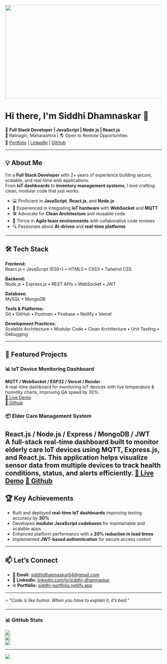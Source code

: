 <p align="center">
  <img width="1000" height="300" src="https://miro.medium.com/max/1200/0*M4bxiCIjcTK-2Xr6.jpeg">
</p>
<h1> Hi there, I'm Siddhi Dhamnaskar 👋 </h1>

🚀 **Full Stack Developer | JavaScript | Node.js | React.js**  
📍 Ratnagiri, Maharashtra | 🌎 Open to Remote Opportunities  
💼 [Portfolio](https://siddhi-dhamnaskar.vercel.app/) | [LinkedIn](https://www.linkedin.com/in/siddhi-dhamnaskar) | [GitHub](https://github.com/siddhidhamnaskar)  

---

## 💡 About Me
I’m a **Full Stack Developer** with 2+ years of experience building secure, scalable, and real-time web applications.  
From **IoT dashboards** to **inventory management systems**, I love crafting clean, modular code that just *works*.

- 💻 Proficient in **JavaScript**, **React.js**, and **Node.js**
- 📡 Experienced in integrating **IoT hardware** with **WebSocket** and **MQTT**
- 🛠 Advocate for **Clean Architecture** and reusable code
- 🤝 Thrive in **Agile team environments** with collaborative code reviews
- 🔍 Passionate about **AI-driven** and **real-time platforms**

---

## 🛠 Tech Stack

**Frontend:**  
React.js • JavaScript (ES6+) • HTML5 • CSS3 • Tailwind CSS  

**Backend:**  
Node.js • Express.js • REST APIs • WebSocket • JWT

**Database:**  
MySQL • MongoDB

**Tools & Platforms:**  
Git • GitHub • Postman • Firebase • Netlify • Vercel  

**Development Practices:**  
Scalable Architecture • Modular Code • Clean Architecture • Unit Testing • Debugging  

---

## 📌 Featured Projects

### 📊 IoT Device Monitoring Dashboard
**MQTT / WebSocket / ESP32 / Vercel / Render**  
A real-time dashboard for monitoring IoT devices with live temperature & humidity charts, improving QA speed by 30%.  
[🔗 Live Demo](https://device-testing-dashboard.vercel.app/)  
[🔗 Github](https://github.com/siddhidhamnaskar/DeviceTestingDashboard)  

### 📦 Elder Care Management System
**React.js / Node.js / Express / MongoDB / JWT**  
A full-stack real-time dashboard built to monitor elderly care IoT devices using MQTT, Express.js, and React.js. This application helps visualize sensor data from multiple devices to track health conditions, status, and alerts efficiently.
[🔗 Live Demo](https://elder-care-dashboard.vercel.app/) 
[🔗 Github](https://github.com/siddhidhamnaskar/ElderCareDashboard) 
---

## 🏆 Key Achievements
- Built and deployed **real-time IoT dashboards** improving testing accuracy by **30%**  
- Developed **modular JavaScript codebases** for maintainable and scalable apps  
- Enhanced platform performance with a **20% reduction in load times**  
- Implemented **JWT-based authentication** for secure access control  

---

## 📫 Let’s Connect
- 📧 **Email:** siddhidhamnaskar64@gmail.com  
- 💼 **LinkedIn:** [linkedin.com/in/siddhi-dhamnaskar](https://www.linkedin.com/in/siddhi-dhamnaskar)  
- 🌐 **Portfolio:** [siddhi-portfolio.netlify.app](https://siddhi-dhamnaskar.vercel.app/)  

---
⭐️ _"Code is like humor. When you have to explain it, it’s bad."_  



---

### 📊 GitHub Stats

![](https://github-readme-stats.vercel.app/api?username=siddhidhamnaskar&theme=dark&hide_border=true&include_all_commits=false&count_private=false)<br/>
![](https://github-readme-streak-stats.herokuapp.com/?user=siddhidhamnaskar&theme=dark&hide_border=true)<br/>
![](https://github-readme-stats.vercel.app/api/top-langs/?username=siddhidhamnaskar&theme=dark&hide_border=true&layout=compact)

---

[![](https://visitcount.itsvg.in/api?id=siddhidhamnaskar&icon=0&color=0)](https://visitcount.itsvg.in)
